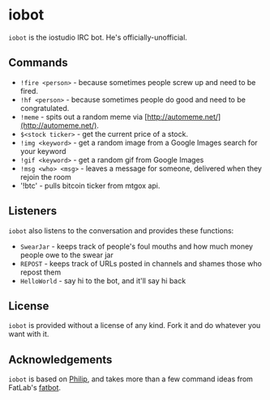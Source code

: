 iobot
=====

`iobot` is the iostudio IRC bot. He's officially-unofficial.


Commands
--------

* `!fire <person>`   - because sometimes people screw up and need to be fired.
* `!hf <person>`     - because sometimes people do good and need to be congratulated.
* `!meme`            - spits out a random meme via [http://automeme.net/](http://automeme.net/).
* `$<stock ticker>`  - get the current price of a stock.
* `!img <keyword>`   - get a random image from a Google Images search for your keyword
* `!gif <keyword>`   - get a random gif from Google Images
* `!msg <who> <msg>` - leaves a message for someone, delivered when they rejoin the room
* '!btc'             - pulls bitcoin ticker from mtgox api.


Listeners
---------

`iobot` also listens to the conversation and provides these functions:

* `SwearJar`   - keeps track of people's foul mouths and how much money people owe to the swear jar
* `REPOST`     - keeps track of URLs posted in channels and shames those who repost them
* `HelloWorld` - say hi to the bot, and it'll say hi back


License
-------

`iobot` is provided without a license of any kind. Fork it and do whatever you want with it.


Acknowledgements
----------------

`iobot` is based on [Philip](http://github.com/epochblue/Philip), and takes more than a few
command ideas from FatLab's [fatbot](https://github.com/jamiew/fatbot).
